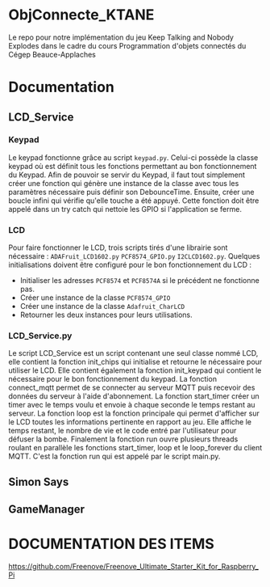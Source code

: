 # ObjConnecte_KTANE
Le repo pour notre implémentation du jeu Keep Talking and Nobody Explodes dans le cadre du cours Programmation d'objets connectés du Cégep Beauce-Applaches

# Documentation
## LCD_Service
### Keypad
Le keypad fonctionne grâce au script `keypad.py`. Celui-ci possède la classe keypad où est définit tous les fonctions permettant au bon fonctionnement du Keypad.
Afin de pouvoir se servir du Keypad, il faut tout simplement créer une fonction qui génère une instance de la classe avec tous les paramètres nécessaire
puis définir son DebounceTime. Ensuite, créer une boucle infini qui vérifie qu'elle touche a été appuyé. Cette fonction doit être appelé dans un try catch qui nettoie 
les GPIO si l'application se ferme.
### LCD
Pour faire fonctionner le LCD, trois scripts tirés d'une librairie sont nécessaire : `ADAFruit_LCD1602.py` `PCF8574_GPIO.py` `I2CLCD1602.py`.
Quelques initialisations doivent être configuré pour le bon fonctionnement du LCD : 
- Initialiser les adresses `PCF8574` et `PCF8574A` si le précédent ne fonctionne pas.
- Créer une instance de la classe `PCF8574_GPIO`
- Créer une instance de la classe `Adafruit_CharLCD`
- Retourner les deux instances pour leurs utilisations.
### LCD_Service.py
Le script LCD_Service est un script contenant une seul classe nommé LCD, elle contient la fonction init_chips qui initialise et retourne le nécessaire pour utiliser le LCD. Elle contient également la fonction init_keypad qui contient le nécessaire pour le bon fonctionnement du keypad. La fonction connect_mqtt permet de se connecter au serveur MQTT puis recevoir des données du serveur à l'aide d'abonnement. La fonction start_timer créer un timer avec le temps voulu et envoie à chaque seconde le temps restant au serveur. La fonction loop est la fonction principale qui permet d'afficher sur le LCD toutes les informations pertinente en rapport au jeu. Elle affiche le temps restant, le nombre de vie et le code entré par l'utilisateur pour défuser la bombe. Finalement la fonction run ouvre plusieurs threads roulant en parallèle les fonctions start_timer, loop et le loop_forever du client MQTT. C'est la fonction run qui est appelé par le script main.py.
## Simon Says
## GameManager




# DOCUMENTATION DES ITEMS
https://github.com/Freenove/Freenove_Ultimate_Starter_Kit_for_Raspberry_Pi
